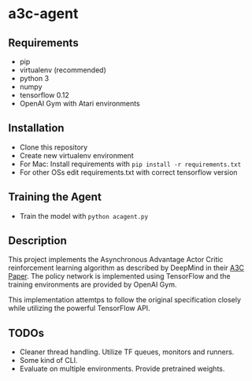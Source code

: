 a3c-agent
=========

Requirements
------------
* pip
* virtualenv (recommended)
* python 3
* numpy
* tensorflow 0.12
* OpenAI Gym with Atari environments

Installation
------------
* Clone this repository
* Create new virtualenv environment
* For Mac: Install requirements with `pip install -r requirements.txt`
* For other OSs edit requirements.txt with correct tensorflow version

Training the Agent
-----------------------
* Train the model with `python acagent.py`

Description
-----------
This project implements the Asynchronous Advantage Actor Critic reinforcement learning algorithm as described by DeepMind in their [A3C Paper](https://arxiv.org/abs/1602.01783v2). The policy network is implemented using TensorFlow and the training environments are provided by OpenAI Gym.

This implementation attemtps to follow the original specification closely while utilizing the powerful TensorFlow API.

TODOs
-----
* Cleaner thread handling. Utilize TF queues, monitors and runners.
* Some kind of CLI.
* Evaluate on multiple environments. Provide pretrained weights.
